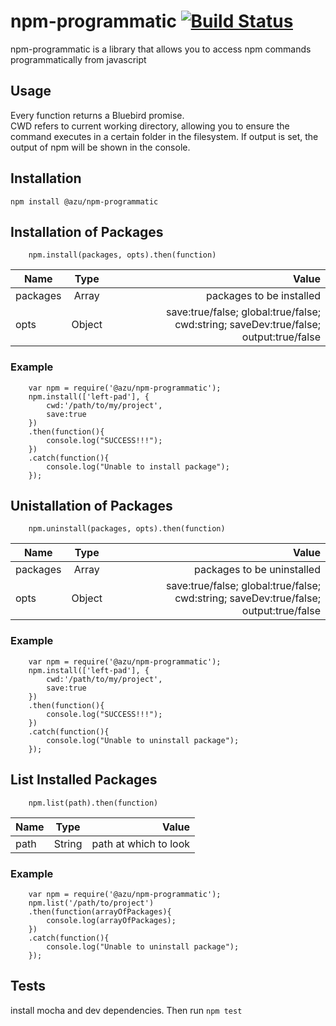 # npm-programmatic [![Build Status](https://travis-ci.org/azu/npm-programmatic.svg?branch=master)](https://travis-ci.org/azu/npm-programmatic)   

npm-programmatic is a library that allows you to access npm commands programmatically from javascript
## Usage
Every function returns a Bluebird promise.   
CWD refers to current working directory, allowing you to ensure the command executes in a certain folder in the filesystem.
If output is set, the output of npm will be shown in the console.

## Installation

    npm install @azu/npm-programmatic

## Installation of Packages

``` 
    npm.install(packages, opts).then(function)
```
| Name        | Type           | Value  |
| ------------- |:-------------:| -----:|
| packages      | Array      |   packages to be installed |
| opts      | Object | save:true/false; global:true/false; cwd:string; saveDev:true/false; output:true/false|

### Example
``` 
    var npm = require('@azu/npm-programmatic');
    npm.install(['left-pad'], {
        cwd:'/path/to/my/project',
        save:true
    })
    .then(function(){
        console.log("SUCCESS!!!");
    })
    .catch(function(){
        console.log("Unable to install package");
    });
```

## Unistallation of Packages

``` 
    npm.uninstall(packages, opts).then(function)
```
| Name        | Type           | Value  |
| ------------- |:-------------:| -----:|
| packages      | Array      |   packages to be uninstalled |
| opts      | Object | save:true/false; global:true/false; cwd:string; saveDev:true/false; output:true/false|

### Example
``` 
    var npm = require('@azu/npm-programmatic');
    npm.install(['left-pad'], {
        cwd:'/path/to/my/project',
        save:true
    })
    .then(function(){
        console.log("SUCCESS!!!");
    })
    .catch(function(){
        console.log("Unable to uninstall package");
    });
```


## List Installed Packages

``` 
    npm.list(path).then(function)
```
| Name        | Type           | Value  |
| ------------- |:-------------:| -----:|
| path      | String      |   path at which to look |

### Example
``` 
    var npm = require('@azu/npm-programmatic');
    npm.list('/path/to/project')
    .then(function(arrayOfPackages){
        console.log(arrayOfPackages);
    })
    .catch(function(){
        console.log("Unable to uninstall package");
    });
```

## Tests
install mocha and dev dependencies. Then run 
``` npm test    ```
